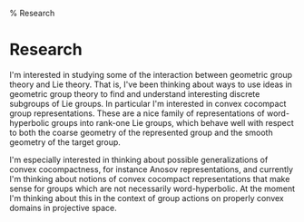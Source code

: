 % Research

Research
==========

I'm interested in studying some of the interaction between geometric group theory and Lie theory. That is, I've been thinking about ways to use ideas in geometric group theory to find and understand interesting discrete subgroups of Lie groups. In particular I'm interested in convex cocompact group representations. These are a nice family of representations of word-hyperbolic groups into rank-one Lie groups, which behave well with respect to both the coarse geometry of the represented group and the smooth geometry of the target group.

I'm especially interested in thinking about possible generalizations of convex cocompactness, for instance Anosov representations, and currently I'm thinking about notions of convex cocompact representations that make sense for groups which are not necessarily word-hyperbolic. At the moment I'm thinking about this in the context of group actions on properly convex domains in projective space.